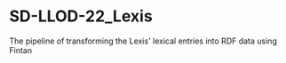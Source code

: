 # SD-LLOD-22_Lexis

The pipeline of transforming the Lexis' lexical entries into RDF data using Fintan
